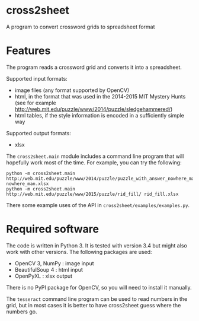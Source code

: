 cross2sheet
===========

A program to convert crossword grids to spreadsheet format

Features
========
The program reads a crossword grid and converts it into a spreadsheet.

Supported input formats:
* image files (any format supported by OpenCV)
* html, in the format that was used in the 2014-2015 MIT Mystery Hunts (see for example http://web.mit.edu/puzzle/www/2014/puzzle/sledgehammered/)
* html tables, if the style information is encoded in a sufficiently simple way

Supported output formats:
* xlsx

The `cross2sheet.main` module includes a command line program that will
hopefully work most of the time.  For example, you can try the following:
```
python -m cross2sheet.main http://web.mit.edu/puzzle/www/2014/puzzle/puzzle_with_answer_nowhere_man/grid.png nowhere_man.xlsx
python -m cross2sheet.main http://web.mit.edu/puzzle/www/2015/puzzle/rid_fill/ rid_fill.xlsx
```

There some example uses of the API in `cross2sheet/examples/examples.py`.

Required software
=================
The code is written in Python 3.  It is tested with version 3.4 but might also
work with other versions.  The following packages are used:
* OpenCV 3, NumPy : image input
* BeautifulSoup 4 : html input
* OpenPyXL : xlsx output

There is no PyPI package for OpenCV, so you will need to install it manually.

The `tesseract` command line program can be used to read numbers in the grid, but in
most cases it is better to have cross2sheet guess where the numbers go.
